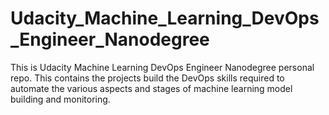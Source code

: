 # Udacity_Machine_Learning_DevOps_Engineer_Nanodegree
This is Udacity Machine Learning DevOps Engineer Nanodegree personal repo. This contains the projects build the DevOps skills required to automate the various aspects and stages of machine learning model building and monitoring.
